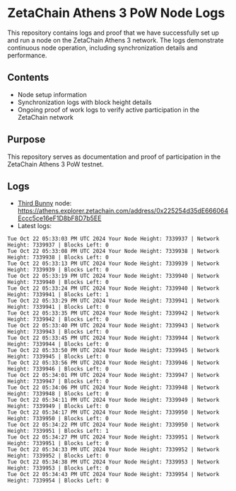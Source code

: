 # ZetaChain Athens 3 PoW Node Logs
This repository contains logs and proof that we have successfully set up and run a node on the ZetaChain Athens 3 network. The logs demonstrate continuous node operation, including synchronization details and performance.

## Contents
- Node setup information
- Synchronization logs with block height details
- Ongoing proof of work logs to verify active participation in the ZetaChain network

## Purpose
This repository serves as documentation and proof of participation in the ZetaChain Athens 3 PoW testnet.

## Logs

- [Third Bunny](https://thirdbunny.xyz/) node: https://athens.explorer.zetachain.com/address/0x225254d35dE666064Eccc5ce16eF1D8bF8D7b5EE
- Latest logs:
```
Tue Oct 22 05:33:03 PM UTC 2024 Your Node Height: 7339937 | Network Height: 7339937 | Blocks Left: 0
Tue Oct 22 05:33:08 PM UTC 2024 Your Node Height: 7339938 | Network Height: 7339938 | Blocks Left: 0
Tue Oct 22 05:33:13 PM UTC 2024 Your Node Height: 7339939 | Network Height: 7339939 | Blocks Left: 0
Tue Oct 22 05:33:19 PM UTC 2024 Your Node Height: 7339940 | Network Height: 7339940 | Blocks Left: 0
Tue Oct 22 05:33:24 PM UTC 2024 Your Node Height: 7339940 | Network Height: 7339941 | Blocks Left: 1
Tue Oct 22 05:33:29 PM UTC 2024 Your Node Height: 7339941 | Network Height: 7339941 | Blocks Left: 0
Tue Oct 22 05:33:35 PM UTC 2024 Your Node Height: 7339942 | Network Height: 7339942 | Blocks Left: 0
Tue Oct 22 05:33:40 PM UTC 2024 Your Node Height: 7339943 | Network Height: 7339943 | Blocks Left: 0
Tue Oct 22 05:33:45 PM UTC 2024 Your Node Height: 7339944 | Network Height: 7339944 | Blocks Left: 0
Tue Oct 22 05:33:50 PM UTC 2024 Your Node Height: 7339945 | Network Height: 7339945 | Blocks Left: 0
Tue Oct 22 05:33:56 PM UTC 2024 Your Node Height: 7339946 | Network Height: 7339946 | Blocks Left: 0
Tue Oct 22 05:34:01 PM UTC 2024 Your Node Height: 7339947 | Network Height: 7339947 | Blocks Left: 0
Tue Oct 22 05:34:06 PM UTC 2024 Your Node Height: 7339948 | Network Height: 7339948 | Blocks Left: 0
Tue Oct 22 05:34:11 PM UTC 2024 Your Node Height: 7339949 | Network Height: 7339949 | Blocks Left: 0
Tue Oct 22 05:34:17 PM UTC 2024 Your Node Height: 7339950 | Network Height: 7339950 | Blocks Left: 0
Tue Oct 22 05:34:22 PM UTC 2024 Your Node Height: 7339950 | Network Height: 7339951 | Blocks Left: 1
Tue Oct 22 05:34:27 PM UTC 2024 Your Node Height: 7339951 | Network Height: 7339951 | Blocks Left: 0
Tue Oct 22 05:34:33 PM UTC 2024 Your Node Height: 7339952 | Network Height: 7339952 | Blocks Left: 0
Tue Oct 22 05:34:38 PM UTC 2024 Your Node Height: 7339953 | Network Height: 7339953 | Blocks Left: 0
Tue Oct 22 05:34:43 PM UTC 2024 Your Node Height: 7339954 | Network Height: 7339954 | Blocks Left: 0
```
